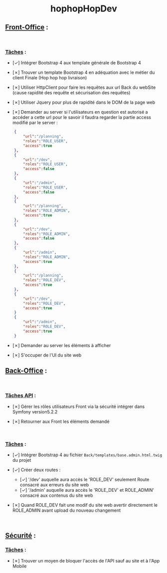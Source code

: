# <center>hophopHopDev</center>

## <u>Front-Office</u> :
<!-- 
    - Mettre &check devant la tâche pour taches finies

    - Mettre _ devant la tâche pour tâche non faîtes
    
    - Mettre &cross; devant une tâche faîtes mais ne fonctionnant pas comme il faut
-->
<br>

### <u>Tâches</u> :

- [&check;] Intégrer Bootstrap 4 aux template générale de Bootstrap 4

- [&cross;] Trouver un template Bootstrap 4 en adéquation avec le métier du client Finale (Hop hop hop livraison)

- [&cross;] Utiliser HttpClient pour faire les requêtes aux url Back du webSite (cause rapidité des requête et sécurisation des requêtes)

- [&cross;] Utiliser Jquery pour plus de rapidité dans le DOM de la page web

- [&cross;] Demander au server si l'utilisateurs en question est autorisé a accéder a cette 
url pour le savoir il faudra regarder la partie access modifié par le server :
``` json
    {
        "url":"/planning",
        "roles":"ROLE_USER",
        "access":true
    },
    {
        "url":"/dev",
        "roles":"ROLE_USER",
        "access":false
    },
    {
        "url":"/admin",
        "roles":"ROLE_USER",
        "access":false
    },
    {
        "url":"/planning",
        "roles":"ROLE_ADMIN",
        "access":true
    },
    {
        "url":"/dev",
        "roles":"ROLE_ADMIN",
        "access":false
    },
    {
        "url":"/admin",
        "roles":"ROLE_ADMIN",
        "access":true
    },
    {
        "url":"/planning",
        "roles":"ROLE_DEV",
        "access":true
    },
    {
        "url":"/dev",
        "roles":"ROLE_DEV",
        "access":true
    }
    {
        "url":"/admin",
        "roles":"ROLE_DEV",
        "access":true
    }
```
- [&cross;] Demander au server les éléments à afficher

- [&cross;] S'occuper de l'UI du site web

## <u>Back-Office</u> :
<br>

### <u>Tâches API</u> :

- [&cross;] Gérer les rôles utilisateurs Front via la sécurité intégrer dans Symfony version5.2.2

- [&cross;] Retourner aux Front les éléments demandé
<br>

### <u>Tâches</u> :
- [&check;] Intégrer Bootstrap 4 au fichier `Back/templates/base.admin.html.twig` du projet

- [&check;] Créer deux routes :
    - [&check;] '/dev' auquelle aura accès le 'ROLE_DEV' seulement Route consacré aux erreurs du site web
    - [&check;] '/admin' auquelle aura accès le 'ROLE_DEV' et ROLE_ADMIN' consacré aux contenus du site web

- [&cross;] Quand ROLE_DEV fait une modif du site web avertir directement le ROLE_ADMIN avant upload du nouveau changement
<br>

## <u>Sécurité</u> :

### <u>Tâches</u> :

- [&cross;] Trouver un moyen de bloquer l'accès de l'API sauf au site et à l'App Mobile